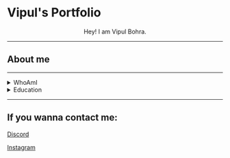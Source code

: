 # Vipul's Portfolio
<center>
Hey! I am Vipul Bohra.  
</center>  

---  

## About me
>>

---  
<details>
  <summary>
    WhoAmI
  </summary>
I don't think we have met before so let me introduce myself. Hello!I am Vipul Bohra an 18 year old B.Tech student trying to pursue my bachelor's degree in the field of Computer Science(Artificial Intelligence and Machine learning).I love messing around with stuff and yeah have a thing for computers and its features.
</details>
<details>
  <summary>  
        Education
  </summary>
I completed my schooling in St.Joseph's Boys' High School and passed out in the year 2021. My junior college was a couple of years in Narayana where i had taken up integrated coaching for various competitive exams and pursued the course of PCMPE and graduated in the year 2023.I am currently a B.tech student stuyding at PES University pursing my degree in the course CSE(AIML).
</details>

---  

## If you wanna contact me:
[Discord](https://discord.com/users/735393934057930762
"Luffytaro")

[Instagram](https://instagram.com/_vipul_bohra
"Insta")
